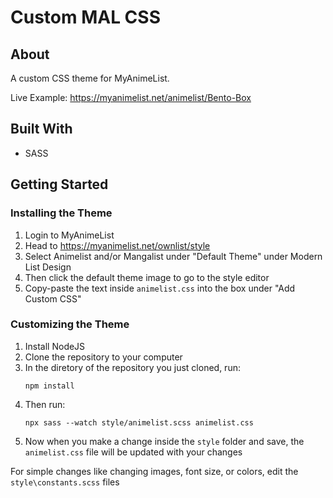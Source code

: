 # Custom MAL CSS

## About

A custom CSS theme for MyAnimeList. 

Live Example: https://myanimelist.net/animelist/Bento-Box

## Built With

- SASS

## Getting Started

### Installing the Theme
1. Login to MyAnimeList
2. Head to https://myanimelist.net/ownlist/style
3. Select Animelist and/or Mangalist under "Default Theme" under Modern List Design
4. Then click the default theme image to go to the style editor
5. Copy-paste the text inside `animelist.css` into the box under "Add Custom CSS" 

### Customizing the Theme
1. Install NodeJS
2. Clone the repository to your computer
3. In the diretory of the repository you just cloned, run:
    ```
    npm install
    ```
4. Then run:
    ```
    npx sass --watch style/animelist.scss animelist.css
    ```
5. Now when you make a change inside the `style` folder and save, the `animelist.css` file will be updated with your changes

For simple changes like changing images, font size, or colors, edit the `style\constants.scss` files
